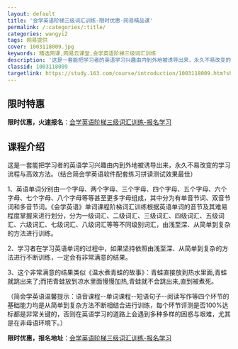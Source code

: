 ```yaml
---
layout: default
title: '会学英语阶梯三级词汇训练-限时优惠-网易精品课'
permalink: /:categories/:title/
categories: wangyi2
tags: 网易提供
cover: 1003118009.jpg
keywords: 精选网课,网易云课堂,会学英语阶梯三级词汇训练
description: '这是一套能把学习者的英语学习兴趣由内到外地被诱导出来，永久不易改变的学习流程与高效方法。（结合简会学英语软件配套练习拼读'
classid: 1003118009
targetlink: https://study.163.com/course/introduction/1003118009.htm?share=1&shareId=1025206652&utm_campaign=share&utm_medium=iphoneShare&utm_source=&utm_u=1025206652
---
```


## 限时特惠

**限时优惠，火速报名**：[会学英语阶梯三级词汇训练-报名学习](https://study.163.com/course/introduction/1003118009.htm?share=1&shareId=1025206652&utm_campaign=share&utm_medium=iphoneShare&utm_source=&utm_u=1025206652)

## 课程介绍

这是一套能把学习者的英语学习兴趣由内到外地被诱导出来，永久不易改变的学习流程与高效方法。（结合简会学英语软件配套练习拼读测试效果最佳）

1、英语单词分别由一个字母、两个字母、三个字母、四个字母、五个字母、六个字母、七个字母、八个字母等等甚至更多字母组成，其中分为有单音节词、双音节词和多音节词。《会学英语》单词课程阶梯词汇训练根据英语单词的音节及其难易程度掌握来进行划分，分为一级词汇、二级词汇、三级词汇、四级词汇、五级词汇、六级词汇、七级词汇、八级词汇等等不同级别词汇，由浅至深、从简单到复杂的方法进行训练。

2、学习者在学习英语单词的过程中，如果坚持依照由浅至深、从简单到复杂的方法进行不断训练，一定会有非常满意的结果。

3、这个非常满意的结果类似《温水煮青蛙的故事》：青蛙直接放到热水里面,青蛙就跳出来了;而把青蛙放到凉水里面慢慢加热,青蛙就不会跳出来,直到被煮死。

（简会学英语温馨提示：语音课程--单词课程--短语句子--阅读写作等四个环节的基础能力均是从简单到复杂方法不断相结合进行训练，每个环节评测是否100%达标都是非常关键的，否则在英语学习的道路上会遇到多种多样的困惑与艰难，尤其是在非母语环境下。）

**限时优惠，报名地址**：[会学英语阶梯三级词汇训练-报名学习](https://study.163.com/course/introduction/1003118009.htm?share=1&shareId=1025206652&utm_campaign=share&utm_medium=iphoneShare&utm_source=&utm_u=1025206652)

